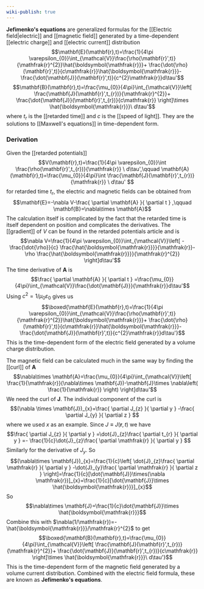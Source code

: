 ```yaml
---
wiki-publish: true
---
```

**Jefimenko's equations** are generalized formulas for the [[Electric field|electric]] and [[magnetic field]] generated by a time-dependent [[electric charge]] and [[electric current]] distribution
$$\mathbf{E}(\mathbf{r},t)=\frac{1}{4\pi \varepsilon_{0}}\int_{\mathcal{V}}\frac{\rho(\mathbf{r}',t)}{\mathfrak{r}^{2}}\hat{\boldsymbol{\mathfrak{r}}}+ \frac{\dot{\rho}(\mathbf{r}',t)}{c\mathfrak{r}}\hat{\boldsymbol{\mathfrak{r}}}- \frac{\dot{\mathbf{J}}(\mathbf{r}',t)}{c^{2}\mathfrak{r}}d\tau'$$
$$\mathbf{B}(\mathbf{r},t)=\frac{\mu_{0}}{4\pi}\int_{\mathcal{V}}\left[ \frac{\mathbf{J}(\mathbf{r}',t_{r})}{\mathfrak{r}^{2}}+ \frac{\dot{\mathbf{J}}(\mathbf{r}',t_{r})}{c\mathfrak{r}} \right]\times \hat{\boldsymbol{\mathfrak{r}}}\ d\tau'$$
where $t_{r}$ is the [[retarded time]] and $c$ is the [[speed of light]]. They are the solutions to [[Maxwell's equations]] in time-dependent form.
### Derivation
Given the [[retarded potentials]]
$$V(\mathbf{r},t)=\frac{1}{4\pi \varepsilon_{0}}\int \frac{\rho(\mathbf{r}',t_{r})}{\mathfrak{r}} \ d\tau',\qquad \mathbf{A}(\mathbf{r},t)=\frac{\mu_{0}}{4\pi}\int \frac{\mathbf{J}(\mathbf{r}',t_{r})}{\mathfrak{r}} \ d\tau'  $$
for retarded time $t_{r}$, the electric and magnetic fields can be obtained from
$$\mathbf{E}=-\nabla V-\frac{ \partial \mathbf{A} }{ \partial t } ,\qquad \mathbf{B}=\nabla\times \mathbf{A}$$
The calculation itself is complicated by the fact that the retarded time is itself dependent on position and complicates the derivatives. The [[gradient]] of $V$ can be found in the retarded potentials article and is
$$\nabla V=\frac{1}{4\pi \varepsilon_{0}}\int_{\mathcal{V}}\left[ - \frac{\dot{\rho}}{c} \frac{\hat{\boldsymbol{\mathfrak{r}}}}{\mathfrak{r}}-\rho \frac{\hat{\boldsymbol{\mathfrak{r}}}}{\mathfrak{r}^{2}} \right]d\tau'$$
The time derivative of $\mathbf{A}$ is
$$\frac{ \partial \mathbf{A} }{ \partial t } =\frac{\mu_{0}}{4\pi}\int_{\mathcal{V}}\frac{\dot{\mathbf{J}}}{\mathfrak{r}}d\tau'$$
Using $c^{2}=1/\mu_{0}\varepsilon_{0}$ gives us
$$\boxed{\mathbf{E}(\mathbf{r},t)=\frac{1}{4\pi \varepsilon_{0}}\int_{\mathcal{V}}\frac{\rho(\mathbf{r}',t)}{\mathfrak{r}^{2}}\hat{\boldsymbol{\mathfrak{r}}}+ \frac{\dot{\rho}(\mathbf{r}',t)}{c\mathfrak{r}}\hat{\boldsymbol{\mathfrak{r}}}- \frac{\dot{\mathbf{J}}(\mathbf{r}',t)}{c^{2}\mathfrak{r}}d\tau'}$$
This is the time-dependent form of the electric field generated by a volume charge distribution.

The magnetic field can be calculated much in the same way by finding the [[curl]] of $\mathbf{A}$
$$\nabla\times \mathbf{A}=\frac{\mu_{0}}{4\pi}\int_{\mathcal{V}}\left[ \frac{1}{\mathfrak{r}}(\nabla\times \mathbf{J})-\mathbf{J}\times \nabla\left( \frac{1}{\mathfrak{r}} \right) \right]d\tau'$$
We need the curl of $\mathbf{J}$. The individual component of the curl is
$$(\nabla \times \mathbf{J})_{x}=\frac{ \partial J_{z} }{ \partial y } -\frac{ \partial J_{y} }{ \partial z } $$
where we used $x$ as an example. Since $J\equiv J(\mathbf{r},t)$ we have
$$\frac{ \partial J_{z} }{ \partial y } =\dot{J}_{z}\frac{ \partial t_{r} }{ \partial y } =- \frac{1}{c}\dot{J}_{z}\frac{ \partial \mathfrak{r} }{ \partial y } $$
Similarly for the derivative of $J_{y}$. So
$$(\nabla\times \mathbf{J})_{x}=\frac{1}{c}\left[ \dot{J}_{z}\frac{ \partial \mathfrak{r} }{ \partial y } -\dot{J}_{y}\frac{ \partial \mathfrak{r} }{ \partial z }  \right]=\frac{1}{c}[\dot{\mathbf{J}}\times(\nabla \mathfrak{r})]_{x}=\frac{1}{c}[\dot{\mathbf{J}}\times \hat{\boldsymbol{\mathfrak{r}}}]_{x}$$
So
$$\nabla\times \mathbf{J}=\frac{1}{c}\dot{\mathbf{J}}\times \hat{\boldsymbol{\mathfrak{r}}}$$
Combine this with $\nabla(1/\mathfrak{r})=-\hat{\boldsymbol{\mathfrak{r}}}/\mathfrak{r}^{2}$ to get
$$\boxed{\mathbf{B}(\mathbf{r},t)=\frac{\mu_{0}}{4\pi}\int_{\mathcal{V}}\left[ \frac{\mathbf{J}(\mathbf{r}',t_{r})}{\mathfrak{r}^{2}}+ \frac{\dot{\mathbf{J}}(\mathbf{r}',t_{r})}{c\mathfrak{r}} \right]\times \hat{\boldsymbol{\mathfrak{r}}}\ d\tau'}$$
This is the time-dependent form of the magnetic field generated by a volume current distribution. Combined with the electric field formula, these are known as **Jefimenko's equations**.